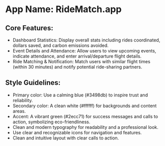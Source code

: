 # **App Name**: RideMatch.app

## Core Features:

- Dashboard Statistics: Display overall stats including rides coordinated, dollars saved, and carbon emissions avoided.
- Event Details and Attendance: Allow users to view upcoming events, indicate attendance, and enter arrival/departure flight details.
- Ride Matching & Notification: Match users with similar flight times (within 30 minutes) and notify potential ride-sharing partners.

## Style Guidelines:

- Primary color: Use a calming blue (#3498db) to inspire trust and reliability.
- Secondary color: A clean white (#ffffff) for backgrounds and content areas.
- Accent: A vibrant green (#2ecc71) for success messages and calls to action, symbolizing eco-friendliness.
- Clean and modern typography for readability and a professional look.
- Use clear and recognizable icons for navigation and features.
- Clean and intuitive layout with clear calls to action.